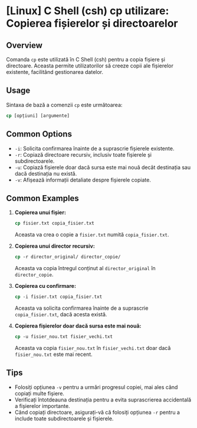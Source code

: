 # [Linux] C Shell (csh) cp utilizare: Copierea fișierelor și directoarelor

## Overview
Comanda `cp` este utilizată în C Shell (csh) pentru a copia fișiere și directoare. Aceasta permite utilizatorilor să creeze copii ale fișierelor existente, facilitând gestionarea datelor.

## Usage
Sintaxa de bază a comenzii `cp` este următoarea:

```csh
cp [opțiuni] [argumente]
```

## Common Options
- `-i`: Solicita confirmarea înainte de a suprascrie fișierele existente.
- `-r`: Copiază directoare recursiv, inclusiv toate fișierele și subdirectoarele.
- `-u`: Copiază fișierele doar dacă sursa este mai nouă decât destinația sau dacă destinația nu există.
- `-v`: Afișează informații detaliate despre fișierele copiate.

## Common Examples
1. **Copierea unui fișier:**
   ```csh
   cp fisier.txt copia_fisier.txt
   ```
   Aceasta va crea o copie a `fisier.txt` numită `copia_fisier.txt`.

2. **Copierea unui director recursiv:**
   ```csh
   cp -r director_original/ director_copie/
   ```
   Aceasta va copia întregul conținut al `director_original` în `director_copie`.

3. **Copierea cu confirmare:**
   ```csh
   cp -i fisier.txt copia_fisier.txt
   ```
   Aceasta va solicita confirmarea înainte de a suprascrie `copia_fisier.txt`, dacă acesta există.

4. **Copierea fișierelor doar dacă sursa este mai nouă:**
   ```csh
   cp -u fisier_nou.txt fisier_vechi.txt
   ```
   Aceasta va copia `fisier_nou.txt` în `fisier_vechi.txt` doar dacă `fisier_nou.txt` este mai recent.

## Tips
- Folosiți opțiunea `-v` pentru a urmări progresul copiei, mai ales când copiați multe fișiere.
- Verificați întotdeauna destinația pentru a evita suprascrierea accidentală a fișierelor importante.
- Când copiați directoare, asigurați-vă că folosiți opțiunea `-r` pentru a include toate subdirectoarele și fișierele.